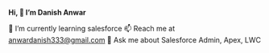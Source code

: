 **Hi, 👋 I’m Danish Anwar**

🌱 I’m currently learning salesforce
📫 Reach me at anwardanish333@gmail.com
💬 Ask me about Salesforce Admin, Apex, LWC


<!--
**Iamdanishanwar/IamDanishAnwar** is a ✨ _special_ ✨ repository because its `README.md` (this file) appears on your GitHub profile.
-->
